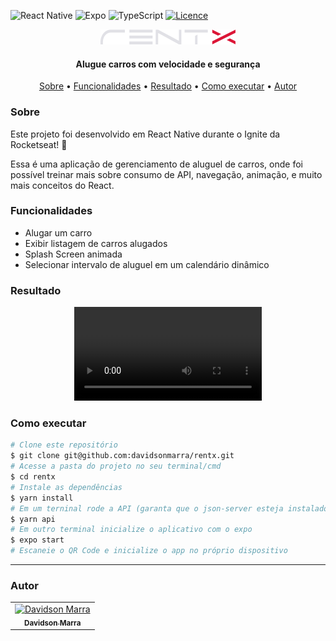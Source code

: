 ![React Native](https://img.shields.io/badge/react_native-%2320232a.svg?style=for-the-badge&logo=react&logoColor=%2361DAFB)
![Expo](https://img.shields.io/badge/expo-1C1E24?style=for-the-badge&logo=expo&logoColor=#D04A37)
![TypeScript](https://img.shields.io/badge/typescript-%23007ACC.svg?style=for-the-badge&logo=typescript&logoColor=white)
[![Licence](https://img.shields.io/github/license/Ileriayo/markdown-badges?style=for-the-badge)](./LICENSE)
<div align="center">
  <img alt="Logo do app" src="./src/assets/logo.svg">
</div>
<h4 align="center">Alugue carros com velocidade e segurança</h4>
<p align="center">
 <a href="#sobre">Sobre</a> •
 <a href="#funcionalidades">Funcionalidades</a> • 
 <a href="#resultado">Resultado</a> • 
 <a href="#executar">Como executar</a> • 
 <a href="#autor">Autor</a>
</p>

<h3 id="sobre">Sobre</h3>
<p>Este projeto foi desenvolvido em React Native durante o Ignite da Rocketseat! 🚀</p>
<p>Essa é uma aplicação de gerenciamento de aluguel de carros, onde foi possível treinar mais sobre consumo de API, navegação, animação, e muito mais conceitos do React.</p>

<h3 id="funcionalidades">Funcionalidades</h3>
<ul>
  <li>Alugar um carro</li>
  <li>Exibir listagem de carros alugados</li>
  <li>Splash Screen animada</li>
  <li>Selecionar intervalo de aluguel em um calendário dinâmico</li>
</ul>

<h3 id="funcionalidades">Resultado</h3>
<div align="center">
  <video autoplay loop alt="Gif do app funcionando" width="300" src="./src/assets/rentx.mp4">
</div>

<h3 id="executar">Como executar</h3>

```bash
# Clone este repositório
$ git clone git@github.com:davidsonmarra/rentx.git
# Acesse a pasta do projeto no seu terminal/cmd
$ cd rentx
# Instale as dependências
$ yarn install
# Em um terninal rode a API (garanta que o json-server esteja instalado)
$ yarn api
# Em outro terminal inicialize o aplicativo com o expo
$ expo start
# Escaneie o QR Code e inicialize o app no próprio dispositivo
```

---


<h3 id="autor">Autor</h3>
<table>
  <tr>
    <td align="center">
      <a href="https://github.com/davidsonmarra">
        <img src="https://github.com/davidsonmarra.png?size=100" width="100px;" alt="Davidson Marra"/><br>
        <sub>
          <b>Davidson Marra</b>
        </sub>
      </a>
    </td>
  </tr>
</table>
